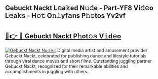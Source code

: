 ## Gebuckt Nackt L𝚎a𝚔ed N𝚞𝚍e - Part-YF8 Vi𝚍𝚎o L𝚎a𝚔s - H𝚘𝚝 O𝚗𝚕yf𝚊ns P𝚑𝚘tos Yv2vf

# <h2><a href="http://kf8z93z.oniu.top/?m=Gebuckt+Nackt">🔗👉 🔴 Gebuckt Nackt P𝚑ot𝚘𝚜 V𝚒d𝚎o</a></h2>

[![Gebuckt Nackt Nu𝚍e𝚜](https://i.imgur.com/0qMVB7G.gif)](http://kf8z93z.oniu.top/?m=Gebuckt+Nackt)
Digital media artist and amusement provider Gebuckt Nackt, celebrated for publishing dance and lifestyle tutorials through viral dance moves and short films. Outstanding juggling partner Gebuckt Nackt, recognized for their remarkable abilities and accomplishments in juggling with others.  
